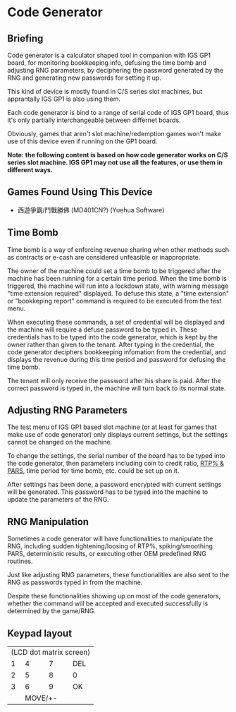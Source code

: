 # Code Generator
## Briefing

Code generator is a calculator shaped tool in companion with IGS GP1 board, for monitoring bookkeeping info, defusing the time bomb and adjusting RNG parameters, by deciphering the password generated by the RNG and generating new passwords for setting it up.

This kind of device is mostly found in C/S series slot machines, but apprantally IGS GP1 is also using them.

Each code generator is bind to a range of serial code of IGS GP1 board, thus it's only partially interchangeable between differnet boards.

Obviously, games that aren't slot machine/redemption games won't make use of this device even if running on the GP1 board.

**Note: the following content is based on how code generator works on C/S series slot machine. IGS GP1 may not use all the features, or use them in different ways.**

## Games Found Using This Device

* 西遊爭霸/鬥戰勝佛 (MD401CN?) (Yuehua Software)

## Time Bomb

Time bomb is a way of enforcing revenue sharing when other methods such as contracts or e-cash are considered unfeasible or inappropriate.

The owner of the machine could set a time bomb to be triggered after the machine has been running for a certain time period. When the time bomb is triggered, the machine will run into a lockdown state, with warning message "time extension required" displayed. To defuse this state, a "time extension" or  "bookkeping report" command is required to be executed from the test menu.

When executing these commands, a set of credential will be displayed and the machine will require a defuse password to be typed in. These credentials has to be typed into the code generator, which is kept by the owner rather than given to the tenant. After typing in the credential, the code generator deciphers bookkeeping infomation from the credential, and displays the revenue during this time period and password for defusing the time bomb. 

The tenant will only receive the password after his share is paid. After the correct password is typed in, the machine will turn back to its normal state.

## Adjusting RNG Parameters

The test menu of IGS GP1 based slot machine (or at least for games that make use of code generator) only displays current settings, but the settings cannot be changed on the machine. 

To change the settings, the serial number of the board has to be typed into the code generator, then parameters including coin to credit ratio, [RTP% & PARS](https://en.wikipedia.org/wiki/Slot_machine#Payout_percentage), time period for time bomb, etc. could be set up on it.

After settings has been done, a password encrypted with current settings will be generated. This password has to be typed into the machine to update the parameters of the RNG.

## RNG Manipulation

Sometimes a code generator will have functionalities to manipulate the RNG, including sudden tightening/loosing of RTP%, spiking/smoothing PARS, deterministic results, or executing other OEM predefined RNG routines.

Just like adjusting RNG parameters, these functionalities are also sent to the RNG as passwords typed in from the machine.

Despite these functionalities showing up on most of the code generators, whether the command will be accepted and executed successfully is determined by the game/RNG.


## Keypad layout
<table>
    <tr><td colspan=4>(LCD dot matrix screen)</td></tr>
    <tr>
        <td>1</td><td>4</td><td>7</td><td>DEL</td>
    </tr>
    <tr>
        <td>2</td><td>5</td><td>8</td><td>0</td>
    </tr>
    <tr>
        <td>3</td><td>6</td><td>9</td><td>OK</td>
    </tr>
    <tr>
        <td>&nbsp;</td><td colspan=2>MOVE/+-</td><td>&nbsp;</td>
    </tr>
</table>
